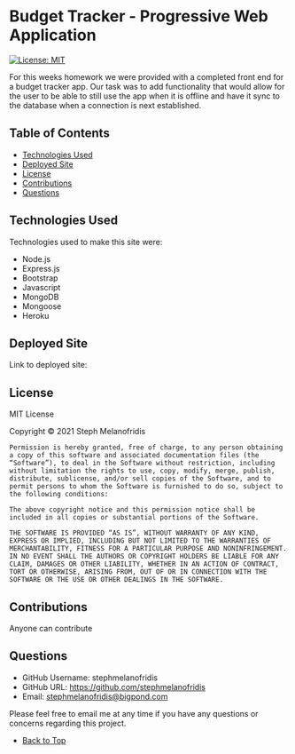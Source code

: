 # Budget Tracker - Progressive Web Application
[![License: MIT](https://img.shields.io/badge/License-MIT-yellow.svg)](https://opensource.org/licenses/MIT)

For this weeks homework we were provided with a completed front end for a budget tracker app. Our task was to add functionality that would allow for the user to be able to still use the app when it is offline and have it sync to the database when a connection is next established. 

## Table of Contents

- [Technologies Used](#technologies-used)
- [Deployed Site](#deployed-site)
- [License](#license)
- [Contributions](#contributions)
- [Questions](#questions)

## Technologies Used

Technologies used to make this site were: 
* Node.js
* Express.js
* Bootstrap
* Javascript
* MongoDB
* Mongoose
* Heroku

## Deployed Site

Link to deployed site: 

## License

MIT License

Copyright © 2021 Steph Melanofridis
                
    Permission is hereby granted, free of charge, to any person obtaining a copy of this software and associated documentation files (the “Software”), to deal in the Software without restriction, including without limitation the rights to use, copy, modify, merge, publish, distribute, sublicense, and/or sell copies of the Software, and to permit persons to whom the Software is furnished to do so, subject to the following conditions:
                
    The above copyright notice and this permission notice shall be included in all copies or substantial portions of the Software.
                
    THE SOFTWARE IS PROVIDED “AS IS”, WITHOUT WARRANTY OF ANY KIND, EXPRESS OR IMPLIED, INCLUDING BUT NOT LIMITED TO THE WARRANTIES OF MERCHANTABILITY, FITNESS FOR A PARTICULAR PURPOSE AND NONINFRINGEMENT. IN NO EVENT SHALL THE AUTHORS OR COPYRIGHT HOLDERS BE LIABLE FOR ANY CLAIM, DAMAGES OR OTHER LIABILITY, WHETHER IN AN ACTION OF CONTRACT, TORT OR OTHERWISE, ARISING FROM, OUT OF OR IN CONNECTION WITH THE SOFTWARE OR THE USE OR OTHER DEALINGS IN THE SOFTWARE.

## Contributions

Anyone can contribute

## Questions

* GitHub Username: stephmelanofridis
* GitHub URL: https://github.com/stephmelanofridis
* Email: stephmelanofridis@bigpond.com
    
Please feel free to email me at any time if you have any questions or concerns regarding this project.

- [Back to Top](#table-of-contents) 
    